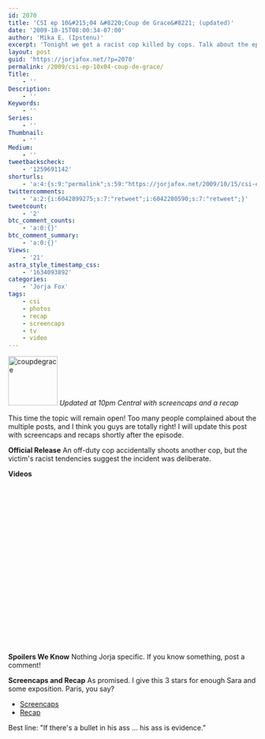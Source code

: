 ```yaml
---
id: 2070
title: 'CSI ep 10&#215;04 &#8220;Coup de Grace&#8221; (updated)'
date: '2009-10-15T08:00:34-07:00'
author: 'Mika E. (Ipstenu)'
excerpt: 'Tonight we get a racist cop killed by cops. Talk about the episode here!  This post will be updated with screencaps and a recap after the episode airs. <em>Updated at 10pm Central with screencaps and a recap</em>'
layout: post
guid: 'https://jorjafox.net/?p=2070'
permalink: /2009/csi-ep-10x04-coup-de-grace/
Title:
    - ''
Description:
    - ''
Keywords:
    - ''
Series:
    - ''
Thumbnail:
    - ''
Medium:
    - ''
tweetbackscheck:
    - '1259691142'
shorturls:
    - 'a:4:{s:9:"permalink";s:59:"https://jorjafox.net/2009/10/15/csi-ep-10x04-coup-de-grace/";s:7:"tinyurl";s:26:"http://tinyurl.com/ygaargc";s:4:"isgd";s:18:"http://is.gd/52ZWu";s:5:"bitly";s:19:"http://bit.ly/oHY29";}'
twittercomments:
    - 'a:2:{i:6042899275;s:7:"retweet";i:6042280590;s:7:"retweet";}'
tweetcount:
    - '2'
btc_comment_counts:
    - 'a:0:{}'
btc_comment_summary:
    - 'a:0:{}'
Views:
    - '21'
astra_style_timestamp_css:
    - '1634093892'
categories:
    - 'Jorja Fox'
tags:
    - csi
    - photos
    - recap
    - screencaps
    - tv
    - video
---
```


<a href="//static.jorjafox.net/wordpress/2009/10/coupdegrace.jpg"><img src="//static.jorjafox.net/wordpress/2009/10/coupdegrace-100x100.jpg" alt="coupdegrace" title="coupdegrace" width="100" height="100" class="alignleft size-thumbnail wp-image-2071" /></a> <em>Updated at 10pm Central with screencaps and a recap</em>

This time the topic will remain open! Too many people complained about the multiple posts, and I think you guys are totally right! I will update this post with screencaps and recaps shortly after the episode.

<strong>Official Release</strong>
An off-duty cop accidentally shoots another cop, but the victim's racist tendencies suggest the incident was deliberate.  

<strong>Videos</strong>
<object width="560" height="340"><param name="movie" value="http://www.youtube.com/v/g6hYgEDxn_c&hl=en&fs=1&"></param><param name="allowFullScreen" value="true"></param><param name="allowscriptaccess" value="always"></param><embed src="http://www.youtube.com/v/g6hYgEDxn_c&hl=en&fs=1&" type="application/x-shockwave-flash" allowscriptaccess="always" allowfullscreen="true" width="560" height="340"></embed></object>

<strong>Spoilers We Know</strong>
Nothing Jorja specific. If you know something, post a comment!

<strong>Screencaps and Recap</strong>
As promised.  I give this 3 stars for enough Sara and some exposition.  Paris, you say?
<ul>
	<li><a href="https://jorjafox.net/gallery/tv/csi/season10/coupdegrace/">Screencaps</a></li>
	<li><a href="https://jorjafox.net/wiki/Coup_de_Grace">Recap</a></li>
</ul>

Best line: "If there's a bullet in his ass ... his ass is evidence."